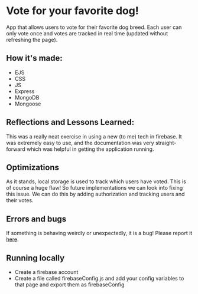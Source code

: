 # Vote for your favorite dog!

<p>App that allows users to vote for their favorite dog breed. Each user can only vote once and votes are tracked in real time (updated without refreshing the page). </p>

## How it's made:

- EJS
- CSS
- JS
- Express
- MongoDB
- Mongoose

## Reflections and Lessons Learned:

<p>This was a really neat exercise in using a new (to me) tech in firebase. It was extremely easy to use, and the documentation was very straight-forward which was helpful in getting the application running. </p>

## Optimizations

<p> As it stands, local storage is used to track which users have voted. This is of course a huge flaw! So future implementations we can look into fixing this issue. We can do this by adding authorization and tracking users and their votes. </p>

## Errors and bugs

<p> If something is behaving weirdly or unexpectedly, it is a bug! Please report it <a href="https://github.com/MagicMarcos/firebaseVoting/issues">here</a>.</p>

## Running locally

- Create a firebase account
- Create a file called firebaseConfig.js and add your config variables to that page and export them as firebaseConfig
